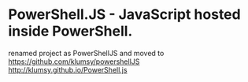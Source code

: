 # PowerShell.JS - JavaScript hosted inside PowerShell.

renamed project as PowerShellJS and moved to https://github.com/klumsy/powershellJS
http://klumsy.github.io/PowerShell.js
 
